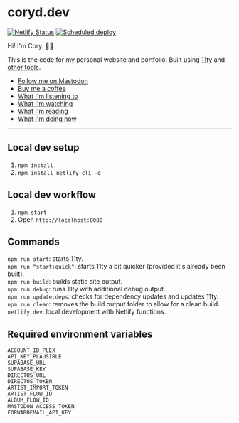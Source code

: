 # coryd.dev

[![Netlify Status](https://api.netlify.com/api/v1/badges/f383dd0a-5c76-4c57-b910-20041af738c8/deploy-status)](https://app.netlify.com/sites/coryd/deploys) [![Scheduled deploy](https://github.com/cdransf/coryd.dev/actions/workflows/scheduled-deploy.yaml/badge.svg)](https://github.com/cdransf/coryd.dev/actions/workflows/scheduled-deploy.yaml)

Hi! I'm Cory. 👋🏻

This is the code for my personal website and portfolio. Built using [11ty](https://11ty.dev) and [other tools](https://coryd.dev/colophon).

- [Follow me on Mastodon](https://follow.coryd.dev/@cory)
- [Buy me a coffee](https://buymeacoffee.com/cory)
- [What I'm listening to](https://coryd.dev/music)
- [What I'm watching](https://coryd.dev/watching)
- [What I'm reading](https://coryd.dev/books)
- [What I'm doing now](https://coryd.dev/now)

---

## Local dev setup

1. `npm install`
2. `npm install netlify-cli -g`

## Local dev workflow

1. `npm start`
2. Open `http://localhost:8080`

## Commands

`npm run start`: starts 11ty.    
`npm run "start:quick"`: starts 11ty a bit quicker (provided it's already been built).    
`npm run build`: builds static site output.    
`npm run debug`: runs 11ty with additional debug output.    
`npm run update:deps`: checks for dependency updates and updates 11ty.    
`npm run clean`: removes the build output folder to allow for a clean build.    
`netlify dev`: local development with Netlify functions.    

## Required environment variables

```plaintext
ACCOUNT_ID_PLEX
API_KEY_PLAUSIBLE
SUPABASE_URL
SUPABASE_KEY
DIRECTUS_URL
DIRECTUS_TOKEN
ARTIST_IMPORT_TOKEN
ARTIST_FLOW_ID
ALBUM_FLOW_ID
MASTODON_ACCESS_TOKEN
FORWARDEMAIL_API_KEY
```
